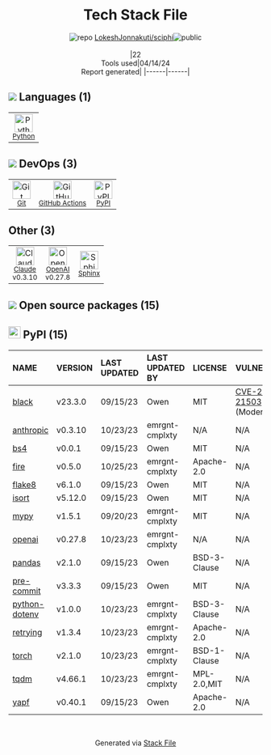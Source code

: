 <!--
&lt;--- Readme.md Snippet without images Start ---&gt;
## Tech Stack
LokeshJonnakuti/sciphi is built on the following main stack:

- [Python](https://www.python.org) – Languages
- [GitHub Actions](https://github.com/features/actions) – Continuous Integration
- [Claude](https://www.anthropic.com/product) – Large Language Models
- [OpenAI](https://openai.com/) – Large Language Models
- [Sphinx](http://sphinxsearch.com/) – Search Engines

Full tech stack [here](/techstack.md)

&lt;--- Readme.md Snippet without images End ---&gt;

&lt;--- Readme.md Snippet with images Start ---&gt;
## Tech Stack
LokeshJonnakuti/sciphi is built on the following main stack:

- <img width='25' height='25' src='https://img.stackshare.io/service/993/pUBY5pVj.png' alt='Python'/> [Python](https://www.python.org) – Languages
- <img width='25' height='25' src='https://img.stackshare.io/service/11563/actions.png' alt='GitHub Actions'/> [GitHub Actions](https://github.com/features/actions) – Continuous Integration
- <img width='25' height='25' src='https://img.stackshare.io/service/101883/default_fddf1fbe1d52baf4dac573b2b7fc24b78cc729b1.jpg' alt='Claude'/> [Claude](https://www.anthropic.com/product) – Large Language Models
- <img width='25' height='25' src='https://img.stackshare.io/service/48786/default_8b1119bcbb159cebebc2f6cfc9cd2e359b169d22.jpg' alt='OpenAI'/> [OpenAI](https://openai.com/) – Large Language Models
- <img width='25' height='25' src='https://img.stackshare.io/service/1598/TtqoAo1V.png' alt='Sphinx'/> [Sphinx](http://sphinxsearch.com/) – Search Engines

Full tech stack [here](/techstack.md)

&lt;--- Readme.md Snippet with images End ---&gt;
-->
<div align="center">

# Tech Stack File
![](https://img.stackshare.io/repo.svg "repo") [LokeshJonnakuti/sciphi](https://github.com/LokeshJonnakuti/sciphi)![](https://img.stackshare.io/public_badge.svg "public")
<br/><br/>
|22<br/>Tools used|04/14/24 <br/>Report generated|
|------|------|
</div>

## <img src='https://img.stackshare.io/languages.svg'/> Languages (1)
<table><tr>
  <td align='center'>
  <img width='36' height='36' src='https://img.stackshare.io/service/993/pUBY5pVj.png' alt='Python'>
  <br>
  <sub><a href="https://www.python.org">Python</a></sub>
  <br>
  <sub></sub>
</td>

</tr>
</table>

## <img src='https://img.stackshare.io/devops.svg'/> DevOps (3)
<table><tr>
  <td align='center'>
  <img width='36' height='36' src='https://img.stackshare.io/service/1046/git.png' alt='Git'>
  <br>
  <sub><a href="http://git-scm.com/">Git</a></sub>
  <br>
  <sub></sub>
</td>

<td align='center'>
  <img width='36' height='36' src='https://img.stackshare.io/service/11563/actions.png' alt='GitHub Actions'>
  <br>
  <sub><a href="https://github.com/features/actions">GitHub Actions</a></sub>
  <br>
  <sub></sub>
</td>

<td align='center'>
  <img width='36' height='36' src='https://img.stackshare.io/service/12572/-RIWgodF_400x400.jpg' alt='PyPI'>
  <br>
  <sub><a href="https://pypi.org/">PyPI</a></sub>
  <br>
  <sub></sub>
</td>

</tr>
</table>

## Other (3)
<table><tr>
  <td align='center'>
  <img width='36' height='36' src='https://img.stackshare.io/service/101883/default_fddf1fbe1d52baf4dac573b2b7fc24b78cc729b1.jpg' alt='Claude'>
  <br>
  <sub><a href="https://www.anthropic.com/product">Claude</a></sub>
  <br>
  <sub>v0.3.10</sub>
</td>

<td align='center'>
  <img width='36' height='36' src='https://img.stackshare.io/service/48786/default_8b1119bcbb159cebebc2f6cfc9cd2e359b169d22.jpg' alt='OpenAI'>
  <br>
  <sub><a href="https://openai.com/">OpenAI</a></sub>
  <br>
  <sub>v0.27.8</sub>
</td>

<td align='center'>
  <img width='36' height='36' src='https://img.stackshare.io/service/1598/TtqoAo1V.png' alt='Sphinx'>
  <br>
  <sub><a href="http://sphinxsearch.com/">Sphinx</a></sub>
  <br>
  <sub></sub>
</td>

</tr>
</table>


## <img src='https://img.stackshare.io/group.svg' /> Open source packages (15)</h2>

## <img width='24' height='24' src='https://img.stackshare.io/service/12572/-RIWgodF_400x400.jpg'/> PyPI (15)

|NAME|VERSION|LAST UPDATED|LAST UPDATED BY|LICENSE|VULNERABILITIES|
|:------|:------|:------|:------|:------|:------|
|[black](https://pypi.org/project/black)|v23.3.0|09/15/23|Owen |MIT|[CVE-2024-21503](https://github.com/advisories/GHSA-fj7x-q9j7-g6q6) (Moderate)|
|[anthropic](https://pypi.org/project/anthropic)|v0.3.10|10/23/23|emrgnt-cmplxty |N/A|N/A|
|[bs4](https://pypi.org/project/bs4)|v0.0.1|09/15/23|Owen |MIT|N/A|
|[fire](https://pypi.org/project/fire)|v0.5.0|10/25/23|emrgnt-cmplxty |Apache-2.0|N/A|
|[flake8](https://pypi.org/project/flake8)|v6.1.0|09/15/23|Owen |MIT|N/A|
|[isort](https://pypi.org/project/isort)|v5.12.0|09/15/23|Owen |MIT|N/A|
|[mypy](https://pypi.org/project/mypy)|v1.5.1|09/20/23|emrgnt-cmplxty |MIT|N/A|
|[openai](https://pypi.org/project/openai)|v0.27.8|10/23/23|emrgnt-cmplxty |N/A|N/A|
|[pandas](https://pypi.org/project/pandas)|v2.1.0|09/15/23|Owen |BSD-3-Clause|N/A|
|[pre-commit](https://pypi.org/project/pre-commit)|v3.3.3|09/15/23|Owen |MIT|N/A|
|[python-dotenv](https://pypi.org/project/python-dotenv)|v1.0.0|10/23/23|emrgnt-cmplxty |BSD-3-Clause|N/A|
|[retrying](https://pypi.org/project/retrying)|v1.3.4|10/23/23|emrgnt-cmplxty |Apache-2.0|N/A|
|[torch](https://pypi.org/project/torch)|v2.1.0|10/23/23|emrgnt-cmplxty |BSD-1-Clause|N/A|
|[tqdm](https://pypi.org/project/tqdm)|v4.66.1|10/23/23|emrgnt-cmplxty |MPL-2.0,MIT|N/A|
|[yapf](https://pypi.org/project/yapf)|v0.40.1|09/15/23|Owen |Apache-2.0|N/A|

<br/>
<div align='center'>

Generated via [Stack File](https://github.com/marketplace/stack-file)
